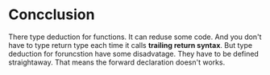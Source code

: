 # Concclusion

There type deduction for functions. It can reduse some code. And you don't have to type return type each time it calls **trailing return syntax**. But type deduction for foruncstion have some disadvatage. They have to be defined straightaway. That means the forward declaration doesn't works.

